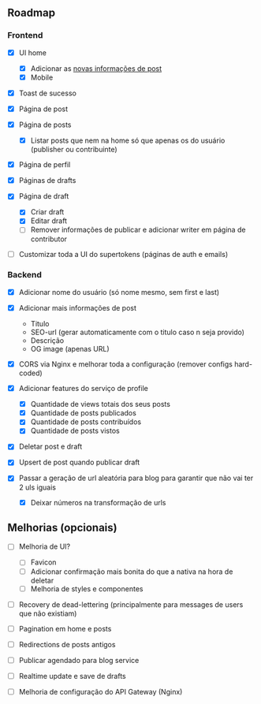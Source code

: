 ## Roadmap

### Frontend

- [x] UI home
  - [x] Adicionar as [novas informações de post](#backend)
  - [x] Mobile
- [x] Toast de sucesso
- [x] Página de post
- [x] Página de posts

  - [x] Listar posts que nem na home só que apenas os do usuário (publisher ou contribuinte)

- [x] Página de perfil

- [x] Páginas de drafts
- [x] Página de draft
  - [x] Criar draft
  - [x] Editar draft
  - [ ] Remover informações de publicar e adicionar writer em página de contributor
- [ ] Customizar toda a UI do supertokens (páginas de auth e emails)

### Backend

- [x] Adicionar nome do usuário (só nome mesmo, sem first e last)
- [x] Adicionar mais informações de post
  - Titulo
  - SEO-url (gerar automaticamente com o titulo caso n seja provido)
  - Descrição
  - OG image (apenas URL)
- [x] CORS via Nginx e melhorar toda a configuração (remover configs hard-coded)
- [x] Adicionar features do serviço de profile

  - [x] Quantidade de views totais dos seus posts
  - [x] Quantidade de posts publicados
  - [x] Quantidade de posts contribuídos
  - [x] Quantidade de posts vistos

- [x] Deletar post e draft
- [x] Upsert de post quando publicar draft
- [x] Passar a geração de url aleatória para blog para garantir que não vai ter 2 uls iguais

  - [x] Deixar números na transformação de urls

## Melhorias (opcionais)

- [ ] Melhoria de UI?
  - [ ] Favicon
  - [ ] Adicionar confirmação mais bonita do que a nativa na hora de deletar
  - [ ] Melhoria de styles e componentes
- [ ] Recovery de dead-lettering (principalmente para messages de users que não existiam)

- [ ] Pagination em home e posts
- [ ] Redirections de posts antigos
- [ ] Publicar agendado para blog service
- [ ] Realtime update e save de drafts
- [ ] Melhoria de configuração do API Gateway (Nginx)

